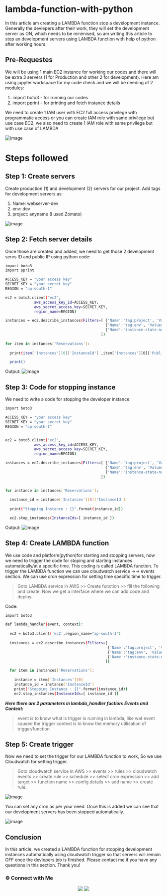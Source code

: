 # lambda-function-with-python

In this article am creating a LAMBDA function stop a development instance. Generally the devlepers after their work, they will set the development server as ON, which needs to be minimised, so am writing this article to stop an development servers using LAMBDA function with help of python after working hours.

## Pre-Requestes

We will be using 1 main EC2 instance for working our codes and there will be extra 3 servers (1 for Production and other 2 for development). Here am using jupyter workspace for my code check and we will be needing of 2 modules:

  1. import boto3 - for running our codes
  2. import pprint - for printing and fetch instance details

We need to create 1 IAM user with EC2 full access privilege with programmatic access or you can create IAM role with same privilege but use case EC2, we also need to create 1 IAM role with same privilege but with use case of LAMBDA

![image](https://user-images.githubusercontent.com/100773863/169547046-9fbec3d0-506f-40ed-9aa9-89ae42169bda.png)

# Steps followed

## Step 1: Create servers

Create production (1) and development (2) servers for our project. Add tags for development servers as:
  1. Name: webserver-dev
  2. env: dev
  3. project: anyname (I used Zomato)
 
 ![image](https://user-images.githubusercontent.com/100773863/169548569-e6ed4ea4-5a5e-4796-a5d6-2bc6937a771b.png)
 
 ## Step 2: Fetch server details
 
 Once those are created and added, we need to get those 2 development servs ID and public IP using python code:

~~~sh
import boto3
import pprint

ACCESS_KEY = "your access key"
SECRET_KEY = "your secret key"
REGION = "ap-south-1"

ec2 = boto3.client("ec2", 
             aws_access_key_id=ACCESS_KEY,
             aws_secret_access_key=SECRET_KEY,
             region_name=REGION)

instances = ec2.describe_instances(Filters=[ {'Name':'tag:project', 'Values':["zomato"]},
                                             {'Name':'tag:env', 'Values':["dev"]},
                                             {'Name':'instance-state-name', 'Values':['running']}
                                           ])
                                            
for item in instances['Reservations']:
                                            
  print(item['Instances'][0]['InstanceId'] ,item['Instances'][0]['PublicIpAddress'] )

  print()
~~~

Output:
![image](https://user-images.githubusercontent.com/100773863/169561867-f16a64fd-22c7-4aeb-a201-0906cf374b94.png)

## Step 3: Code for stopping instance

We need to write a code for stopping the developer instance:

~~~sh
import boto3

ACCESS_KEY = "your access key"
SECRET_KEY = "your secret key"
REGION = "ap-south-1"


ec2 = boto3.client('ec2',
             aws_access_key_id=ACCESS_KEY,
             aws_secret_access_key=SECRET_KEY,
             region_name=REGION)

instances = ec2.describe_instances(Filters=[ {'Name':'tag:project', 'Values':["zomato"]},
                                             {'Name':'tag:env', 'Values':["dev"]},
                                             {'Name':'instance-state-name', 'Values':['running']}
                                           ])

                                            
for instance in instances['Reservations']:
                                            
  instance_id = instance['Instances'][0]['InstanceId']
  
  print("Stopping Instance : {}".format(instance_id))

  ec2.stop_instances(InstanceIds=[ instance_id ])
~~~

Output:
![image](https://user-images.githubusercontent.com/100773863/169562077-bd9016bb-f0d6-4e69-bbd5-b1a0d3c65aca.png)


## Step 4: Create LAMBDA function

We use code and platform(python)for starting and stopping servers, now we need to trigger the code for stoping and starting instances automatically/at a specific time. 
This coding is called LAMBDA function. To trigger the LAMBDA function we can use cloudwatch service ->-> events section. We can use cron expression for setting time specific time to trigger.

> Goto LAMBDA service in AWS >> Create function >> fill the following and create. Now we get a interface where we can add code and deploy.

Code:
~~~sh
import boto3

def lambda_handler(event, context):
   
  ec2 = boto3.client('ec2',region_name="ap-south-1")
  
  instances = ec2.describe_instances(Filters=[  
                                              {'Name':'tag:project', 'Values':["zomato"]},
                                              {'Name':'tag:env', 'Values':["dev"]},
                                              {'Name':'instance-state-name', 'Values':['running']}
                                             ])

  for item in instances['Reservations']:
    
    instance = item['Instances'][0]
    instance_id = instance['InstanceId']
    print("Stopping Instance : {}".format(instance_id))
    ec2.stop_instances(InstanceIds=[ instance_id ])
~~~

***Here there are 2 parameters in lambda_handler fuction: Events and Context:***

> event is to know what is trigger is running in lambda, like wat event caused the trigger
> context is to know the memory utilisation of trigger/function


## Step 5: Create trigger

Now we need to set the trigger for our LAMBDA function to work, So we use Cloudwatch for setting trigger.

> Goto cloudwatch service in AWS >> events >> rules >> cloudwatch events >> create rule >> schedule >> select cron expression >> add target >> function name >> 
config details >> add name >> create rule.

![image](https://user-images.githubusercontent.com/100773863/169553243-a7c446b2-4264-44fa-8f9a-ffc2ada0f046.png)

You can set any cron as per your need. Once this is added we can see that our development servers has been stopped automatically.

![image](https://user-images.githubusercontent.com/100773863/169553682-b3ff0dfc-71b4-4439-8583-2c7616defc70.png)


## Conclusion

In this article, we created a LAMBDA function for stopping development instances automatically using cloudwatch trigger so that servers will remain OFF once the devlopers job is finished. Please contact me if you have any questions in this section. Thank you!


### ⚙️ Connect with Me
<p align="center">
<a href="https://www.instagram.com/dev_anand__/"><img src="https://img.shields.io/badge/Instagram-E4405F?style=for-the-badge&logo=instagram&logoColor=white"/></a>
<a href="https://www.linkedin.com/in/dev-anand-477898201/"><img src="https://img.shields.io/badge/LinkedIn-0077B5?style=for-the-badge&logo=linkedin&logoColor=white"/></a>
